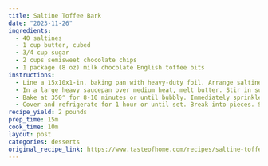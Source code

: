 ```yaml
---
title: Saltine Toffee Bark
date: "2023-11-26"
ingredients:
  - 40 saltines
  - 1 cup butter, cubed
  - 3/4 cup sugar
  - 2 cups semisweet chocolate chips
  - 1 package (8 oz) milk chocolate English toffee bits
instructions:
  - Line a 15x10x1-in. baking pan with heavy-duty foil. Arrange saltines in a single layer on foil; set aside.
  - In a large heavy saucepan over medium heat, melt butter. Stir in sugar. Bring to a boil; cook and stir for 1-2 minutes or until sugar is dissolved. Pour evenly over crackers.
  - Bake at 350° for 8-10 minutes or until bubbly. Immediately sprinkle with chocolate chips. Allow chips to soften for a few minutes, then spread over top. Sprinkle with toffee bits. Cool.
  - Cover and refrigerate for 1 hour or until set. Break into pieces. Store in an airtight container.
recipe_yield: 2 pounds
prep_time: 15m
cook_time: 10m
layout: post
categories: desserts
original_recipe_link: https://www.tasteofhome.com/recipes/saltine-toffee-bark/
---
```

